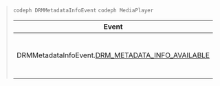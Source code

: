 ---
---

>`codeph DRMMetadataInfoEvent`
>`codeph MediaPlayer`
><table frame="all" colsep="1" rowsep="1"> 
 <tgroup cols="2" colsep="1" rowsep="1" class="FormatA"> 
  <colspec colnum="1" colname="1" colwidth="3*" /> 
  <colspec colnum="2" colname="2" colwidth="1*" /> 
  <thead> 
   <tr rowsep="1"> 
    <th colname="1" class="entry">Event</th> 
    <th colname="2" class="entry">Meaning</th> 
   </tr> 
  </thead> 
  <tbody> 
   <tr rowsep="0"> 
    <td colname="1"><span class="codeph">DRMMetadataInfoEvent.<a href="http://help.adobe.com/en_US/primetime/api/psdk/asdoc-dhls_1.4/com/adobe/mediacore/events/DRMMetadataInfoEvent.html#DRM_METADATA_INFO_AVAILABLE" format="http" scope="external">DRM_METADATA_INFO_AVAILABLE</a></span></td> 
    <td colname="2">New DRM metadata is available.</td> 
   </tr> 
  </tbody> 
 </tgroup> 
</table>

>
